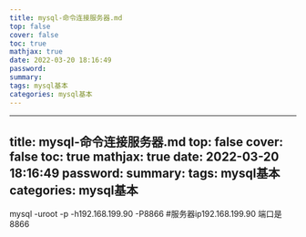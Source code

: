 ```yaml
---
title: mysql-命令连接服务器.md
top: false
cover: false
toc: true
mathjax: true
date: 2022-03-20 18:16:49
password:
summary:
tags: mysql基本
categories: mysql基本
---
```

---
title: mysql-命令连接服务器.md
top: false
cover: false
toc: true
mathjax: true
date: 2022-03-20 18:16:49
password:
summary:
tags: mysql基本
categories: mysql基本
---
mysql -uroot -p -h192.168.199.90 -P8866  #服务器ip192.168.199.90 端口是8866

